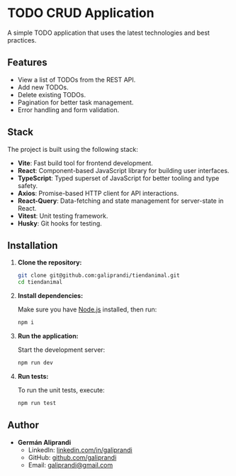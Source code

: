 # TODO CRUD Application

A simple TODO application that uses the latest technologies and best practices.

## Features

- View a list of TODOs from the REST API.
- Add new TODOs.
- Delete existing TODOs.
- Pagination for better task management.
- Error handling and form validation.

## Stack

The project is built using the following stack:

- **Vite**: Fast build tool for frontend development.
- **React**: Component-based JavaScript library for building user interfaces.
- **TypeScript**: Typed superset of JavaScript for better tooling and type safety.
- **Axios**: Promise-based HTTP client for API interactions.
- **React-Query**: Data-fetching and state management for server-state in React.
- **Vitest**: Unit testing framework.
- **Husky**: Git hooks for testing.

## Installation

1. **Clone the repository:**

   ```bash
   git clone git@github.com:galiprandi/tiendanimal.git
   cd tiendanimal
   ```

2. **Install dependencies:**

   Make sure you have [Node.js](https://nodejs.org/) installed, then run:

   ```bash
   npm i
   ```

3. **Run the application:**

   Start the development server:

   ```bash
   npm run dev
   ```

4. **Run tests:**

   To run the unit tests, execute:

   ```bash
   npm run test
   ```

## Author

- **Germán Aliprandi**
  - LinkedIn: [linkedin.com/in/galiprandi](https://www.linkedin.com/in/galiprandi)
  - GitHub: [github.com/galiprandi](https://github.com/galiprandi)
  - Email: galiprandi@gmail.com
